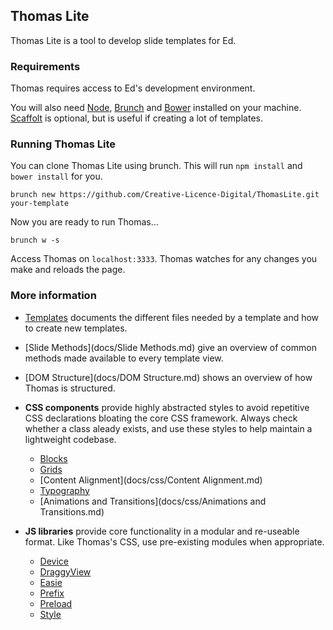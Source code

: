 ## Thomas Lite

Thomas Lite is a tool to develop slide templates for Ed.

### Requirements

Thomas requires access to Ed's development environment.

You will also need [Node], [Brunch] and [Bower] installed on your machine. [Scaffolt] is optional, but is useful if creating a lot of templates.

### Running Thomas Lite

You can clone Thomas Lite using brunch. This will run `npm install` and `bower install` for you.

```
brunch new https://github.com/Creative-Licence-Digital/ThomasLite.git your-template
```

Now you are ready to run Thomas...

```
brunch w -s
```

Access Thomas on `localhost:3333`. Thomas watches for any changes you make and reloads the page.

### More information

- [Templates](docs/Templates.md) documents the different files needed by a
  template and how to create new templates.

- [Slide Methods](docs/Slide Methods.md) give an overview of common methods
  made available to every template view.

- [DOM Structure](docs/DOM Structure.md) shows an overview of how Thomas is
  structured.

- **CSS components** provide highly abstracted styles to avoid repetitive CSS
  declarations bloating the core CSS framework. Always check whether a class
  aleady exists, and use these styles to help maintain a lightweight codebase.
  - [Blocks](docs/css/Blocks.md)
  - [Grids](docs/css/Grids.md)
  - [Content Alignment](docs/css/Content Alignment.md)
  - [Typography](docs/css/Typography.md)
  - [Animations and Transitions](docs/css/Animations and Transitions.md)

- **JS libraries** provide core functionality in a modular and re-useable
  format. Like Thomas's CSS, use pre-existing modules when appropriate.
  - [Device](docs/js/Device.md)
  - [DraggyView](docs/js/DraggyView.md)
  - [Easie](docs/js/Easie.md)
  - [Prefix](docs/js/Prefix.md)
  - [Preload](docs/js/Preload.md)
  - [Style](docs/js/Style.md)

[Node]: https://nodejs.org/en/
[Brunch]: http://brunch.io
[Bower]: http://bower.io/
[Scaffolt]: https://github.com/paulmillr/scaffolt
